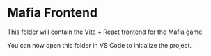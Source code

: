 # Mafia Frontend

This folder will contain the Vite + React frontend for the Mafia game.

You can now open this folder in VS Code to initialize the project.